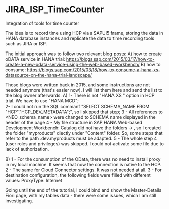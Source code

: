 # JIRA_ISP_TimeCounter
Integration of tools for time counter

The idea is to record time using HCP via a SAPUI5 frame, storing the data in HANA database instances and replicate the data to time recording tools such as JIRA or ISP.

The initial approach was to follow two relevant blog posts:
A) how to create oDATA service in HANA trial: https://blogs.sap.com/2015/03/17/how-to-create-a-new-odata-service-using-the-web-based-workbench/
B) how to consume: https://blogs.sap.com/2015/03/18/how-to-consume-a-hana-xs-datasource-on-the-hana-trial-landscape/

Those blogs were written back in 2015, and some instructions are not needed anymore (that's easier now). I will list them here and send the list to the blog owner afterwards.
A) 1- There is not "HANA XS <shared>" option in HCP trial. We have to use "HANA MCD";    
    2- I could not run the SQL commanf "SELECT SCHEMA_NAME FROM "HCP"."HCP_DEV_METADATA";", so I skipped that step;
    3 - All references to <NEO_schema_name> were changed to SCHEMA name displayed in the header of the page
    4 - My file structure in SAP HANA Web-based Development Workbench: Catalog did not have the folders <username> -> <dev>, so I created the folder "myproducts" diectly under "Content" folder. So, some steps that refer to the path <username>.dev.myproducts must be adapted.
    5 - The whole step 4 (user roles and privileges) was skipped. I could not activate some file due to lack of authorization.

B) 1 - For the consumption of the OData, there was no need to install proxy in my local machine. It seems that now the connection is native to the HCP.
   2 - The same for Cloud Connector settings. It was not needed at all.
   3 - For destination configuration, the following fields were filled with different values:
       ProxyType:	Internet
       
Going until the end of the tutorial, I could bind and show the Master-Details Fiori page, with my tables data - there were some issues, which I am still investigating.


